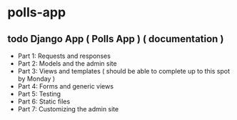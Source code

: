# polls-app
## todo Django App ( Polls App ) ( documentation )
- Part 1: Requests and responses
- Part 2: Models and the admin site
- Part 3: Views and templates ( should be able to complete up to this spot by Monday )
- Part 4: Forms and generic views 
- Part 5: Testing 
- Part 6: Static files 
- Part 7: Customizing the admin site